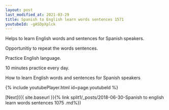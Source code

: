 ```yaml
---
layout: post
last_modified_at: 2021-03-29
title: Spanish to English learn words sentences 1571 
youtubeId: -gASDpXplck
---
```

 
 
Helps to learn English words and sentences for Spanish speakers.

Opportunitiy to repeat the words sentences. 

Practice English language. 
 
10 minutes practice every day. 
 
How to learn English words and sentences for Spanish speakers 
 
{% include youtubePlayer.html id=page.youtubeId %}
 
 
[Next]({{ site.baseurl }}{% link  split1/_posts/2018-06-30-Spanish to english learn words sentences 1075 .md%})
 
